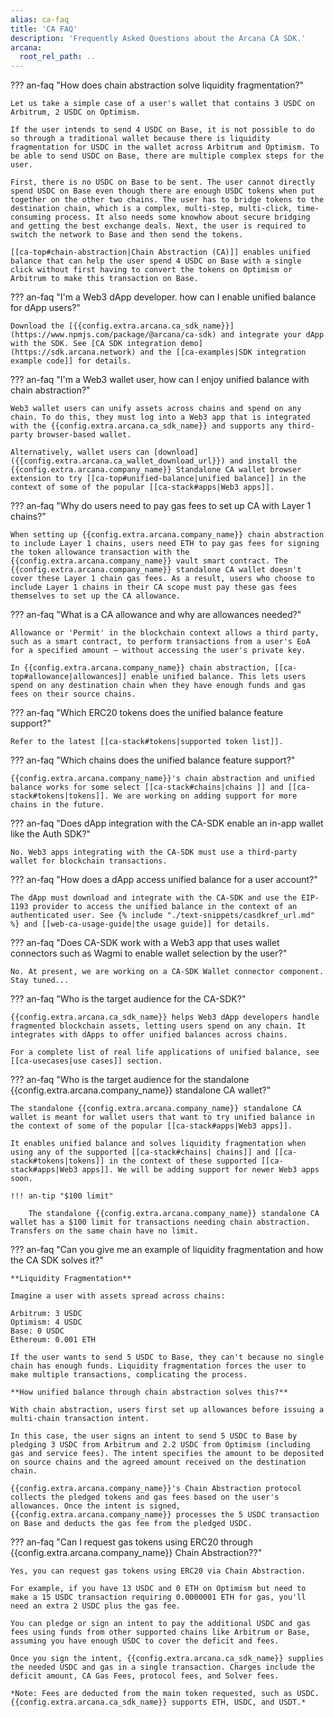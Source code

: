 ```yaml
---
alias: ca-faq
title: 'CA FAQ'
description: 'Frequently Asked Questions about the Arcana CA SDK.'
arcana:
  root_rel_path: ..
---
```


??? an-faq "How does chain abstraction solve liquidity fragmentation?"
    
    Let us take a simple case of a user's wallet that contains 3 USDC on Arbitrum, 2 USDC on Optimism. 
    
    If the user intends to send 4 USDC on Base, it is not possible to do so through a traditional wallet because there is liquidity fragmentation for USDC in the wallet across Arbitrum and Optimism. To be able to send USDC on Base, there are multiple complex steps for the user. 
    
    First, there is no USDC on Base to be sent. The user cannot directly spend USDC on Base even though there are enough USDC tokens when put together on the other two chains. The user has to bridge tokens to the destination chain, which is a complex, multi-step, multi-click, time-consuming process. It also needs some knowhow about secure bridging and getting the best exchange deals. Next, the user is required to switch the network to Base and then send the tokens. 
    
    [[ca-top#chain-abstraction|Chain Abstraction (CA)]] enables unified balance that can help the user spend 4 USDC on Base with a single click without first having to convert the tokens on Optimism or Arbitrum to make this transaction on Base.

??? an-faq "I'm a Web3 dApp developer. how can I enable unified balance for dApp users?"

    Download the [{{config.extra.arcana.ca_sdk_name}}](https://www.npmjs.com/package/@arcana/ca-sdk) and integrate your dApp with the SDK. See [CA SDK integration demo](https://sdk.arcana.network) and the [[ca-examples|SDK integration example code]] for details.

??? an-faq "I'm a Web3 wallet user, how can I enjoy unified balance with chain abstraction?"

    Web3 wallet users can unify assets across chains and spend on any chain. To do this, they must log into a Web3 app that is integrated with the {{config.extra.arcana.ca_sdk_name}} and supports any third-party browser-based wallet. 
    
    Alternatively, wallet users can [download]({{config.extra.arcana.ca_wallet_download_url}}) and install the {{config.extra.arcana.company_name}} Standalone CA wallet browser extension to try [[ca-top#unified-balance|unified balance]] in the context of some of the popular [[ca-stack#apps|Web3 apps]].

??? an-faq "Why do users need to pay gas fees to set up CA with Layer 1 chains?"

    When setting up {{config.extra.arcana.company_name}} chain abstraction to include Layer 1 chains, users need ETH to pay gas fees for signing the token allowance transaction with the {{config.extra.arcana.company_name}} vault smart contract. The {{config.extra.arcana.company_name}} standalone CA wallet doesn't cover these Layer 1 chain gas fees. As a result, users who choose to include Layer 1 chains in their CA scope must pay these gas fees themselves to set up the CA allowance.

??? an-faq "What is a CA allowance and why are allowances needed?"

    Allowance or 'Permit' in the blockchain context allows a third party, such as a smart contract, to perform transactions from a user's EoA for a specified amount — without accessing the user's private key. 
    
    In {{config.extra.arcana.company_name}} chain abstraction, [[ca-top#allowance|allowances]] enable unified balance. This lets users spend on any destination chain when they have enough funds and gas fees on their source chains.

??? an-faq "Which ERC20 tokens does the unified balance feature support?"

    Refer to the latest [[ca-stack#tokens|supported token list]].

??? an-faq "Which chains does the unified balance feature support?"

    {{config.extra.arcana.company_name}}'s chain abstraction and unified balance works for some select [[ca-stack#chains|chains ]] and [[ca-stack#tokens|tokens]]. We are working on adding support for more chains in the future. 
    
??? an-faq "Does dApp integration with the CA-SDK enable an in-app wallet like the Auth SDK?"

    No. Web3 apps integrating with the CA-SDK must use a third-party wallet for blockchain transactions.

??? an-faq "How does a dApp access unified balance for a user account?"

    The dApp must download and integrate with the CA-SDK and use the EIP-1193 provider to access the unified balance in the context of an authenticated user. See {% include "./text-snippets/casdkref_url.md" %} and [[web-ca-usage-guide|the usage guide]] for details.

??? an-faq "Does CA-SDK work with a Web3 app that uses wallet connectors such as Wagmi to enable wallet selection by the user?"

    No. At present, we are working on a CA-SDK Wallet connector component. Stay tuned...

??? an-faq "Who is the target audience for the CA-SDK?"

    {{config.extra.arcana.ca_sdk_name}} helps Web3 dApp developers handle fragmented blockchain assets, letting users spend on any chain. It integrates with dApps to offer unified balances across chains.
    
    For a complete list of real life applications of unified balance, see [[ca-usecases|use cases]] section.

??? an-faq "Who is the target audience for the standalone {{config.extra.arcana.company_name}} standalone CA wallet?"

    The standalone {{config.extra.arcana.company_name}} standalone CA wallet is meant for wallet users that want to try unified balance in the context of some of the popular [[ca-stack#apps|Web3 apps]]. 
    
    It enables unified balance and solves liquidity fragmentation when using any of the supported [[ca-stack#chains| chains]] and [[ca-stack#tokens|tokens]] in the context of these supported [[ca-stack#apps|Web3 apps]]. We will be adding support for newer Web3 apps soon.

    !!! an-tip "$100 limit"

        The standalone {{config.extra.arcana.company_name}} standalone CA wallet has a $100 limit for transactions needing chain abstraction. Transfers on the same chain have no limit.

??? an-faq "Can you give me an example of liquidity fragmentation and how the CA SDK solves it?"

    **Liquidity Fragmentation**

    Imagine a user with assets spread across chains:

    Arbitrum: 3 USDC
    Optimism: 4 USDC
    Base: 0 USDC
    Ethereum: 0.001 ETH

    If the user wants to send 5 USDC to Base, they can't because no single chain has enough funds. Liquidity fragmentation forces the user to make multiple transactions, complicating the process.

    **How unified balance through chain abstraction solves this?**

    With chain abstraction, users first set up allowances before issuing a multi-chain transaction intent.

    In this case, the user signs an intent to send 5 USDC to Base by pledging 3 USDC from Arbitrum and 2.2 USDC from Optimism (including gas and service fees). The intent specifies the amount to be deposited on source chains and the agreed amount received on the destination chain.

    {{config.extra.arcana.company_name}}'s Chain Abstraction protocol collects the pledged tokens and gas fees based on the user's allowances. Once the intent is signed, {{config.extra.arcana.company_name}} processes the 5 USDC transaction on Base and deducts the gas fee from the pledged USDC.

??? an-faq "Can I request gas tokens using ERC20 through {{config.extra.arcana.company_name}} Chain Abstraction??"

    Yes, you can request gas tokens using ERC20 via Chain Abstraction.

    For example, if you have 13 USDC and 0 ETH on Optimism but need to make a 15 USDC transaction requiring 0.0000001 ETH for gas, you'll need an extra 2 USDC plus the gas fee. 
    
    You can pledge or sign an intent to pay the additional USDC and gas fees using funds from other supported chains like Arbitrum or Base, assuming you have enough USDC to cover the deficit and fees.

    Once you sign the intent, {{config.extra.arcana.ca_sdk_name}} supplies the needed USDC and gas in a single transaction. Charges include the deficit amount, CA Gas Fees, protocol fees, and Solver fees.

    *Note: Fees are deducted from the main token requested, such as USDC. {{config.extra.arcana.ca_sdk_name}} supports ETH, USDC, and USDT.*
